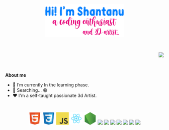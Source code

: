 <p align="center"><a href="https://github.com/amShantanu"><img width="50%" src=".\Assets\readmeHeader.png" /></a></p> <br>

<p align="right">
<a href="mailto:kichooshan22@gmail.com">
<code><img src="https://img.shields.io/badge/Gmail-D14836?style=for-the-badge&logo=gmail&logoColor=white&link" /></code>
    </a>
    </p>
    
<br />

**About me**

- 🌱 I’m currently In the learning phase.
- 💼 Searching... 😁
- ❤  I'm a self-taught passionate 3d Artist.

<br />
<p align="center">
<code><img height="40" src="https://raw.githubusercontent.com/devicons/devicon/2ae2a900d2f041da66e950e4d48052658d850630/icons/html5/html5-original.svg"></code>
<code><img height="40" src="https://raw.githubusercontent.com/devicons/devicon/2ae2a900d2f041da66e950e4d48052658d850630/icons/css3/css3-original.svg"></code>
<code><img height="40" src="https://raw.githubusercontent.com/github/explore/80688e429a7d4ef2fca1e82350fe8e3517d3494d/topics/javascript/javascript.png"></code>
<code><img height="40" src="https://raw.githubusercontent.com/github/explore/80688e429a7d4ef2fca1e82350fe8e3517d3494d/topics/react/react.png"></code>
<code><img height="40" src="https://raw.githubusercontent.com/devicons/devicon/2ae2a900d2f041da66e950e4d48052658d850630/icons/nodejs/nodejs-original.svg"></code>
<code><img height="40" src="https://upload.wikimedia.org/wikipedia/commons/3/34/Microsoft_Office_Excel_%282019%E2%80%93present%29.svg"></code>
<code><img height="40" src="https://upload.wikimedia.org/wikipedia/commons/0/0c/Blender_logo_no_text.svg"></code>
<code><img height="55" src="https://upload.wikimedia.org/wikipedia/commons/4/45/The_GIMP_icon_-_gnome.svg"></code>
<code><img height="40" src="https://upload.wikimedia.org/wikipedia/commons/4/40/Adobe_Premiere_Pro_CC_icon.svg"></code>
<code><img height="40" src="https://upload.wikimedia.org/wikipedia/commons/a/af/Adobe_Photoshop_CC_icon.svg"></code>
<code><img height="40" src="https://upload.wikimedia.org/wikipedia/commons/b/b6/Adobe_Photoshop_Lightroom_CC_logo.svg"></code>
<code><img height="40" src="https://uxwing.com/wp-content/themes/uxwing/download/brands-and-social-media/adobe-substance-3d-painter-icon.png"></code>
    <!-- <code><img height="40" src="https://raw.githubusercontent.com/devicons/devicon/2ae2a900d2f041da66e950e4d48052658d850630/icons/redux/redux-original.svg"></code> -->

</p>

<div align="center">
<img src="https://komarev.com/ghpvc/?username=amShantanu&style=flat-square&color=blue" alt=""/>
</div>
